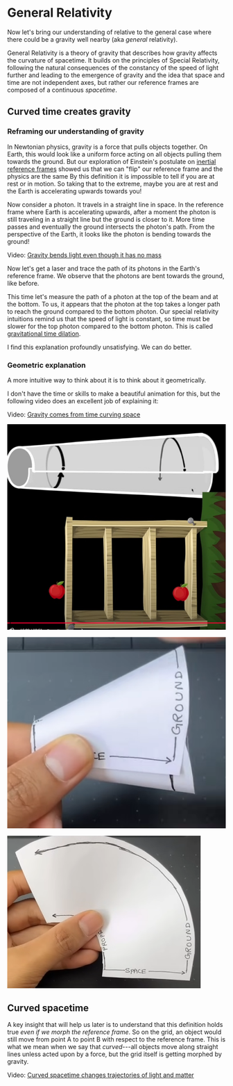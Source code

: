 # General Relativity

Now let's bring our understanding of relative to the general case where there
could be a gravity well nearby (aka _general_ relativity).

General Relativity is a theory of gravity that describes how gravity affects the
curvature of spacetime. It builds on the principles of Special Relativity,
following the natural consequences of the constancy of the speed of light
further and leading to the emergence of gravity and the idea that space and time
are not independent axes, but rather our reference frames are composed of a
continuous _spacetime_.

## Curved time creates gravity

### Reframing our understanding of gravity

In Newtonian physics, gravity is a force that pulls objects together. On Earth,
this would look like a uniform force acting on all objects pulling them towards
the ground. But our exploration of Einstein's postulate on
[inertial reference frames](/relativity/00-index.md#inertial-reference-frames)
showed us that we can "flip" our reference frame and the physics are the same
By this definition it is impossible to tell if you are at rest or in motion. So
taking that to the extreme, maybe you are at rest and the Earth is accelerating
upwards towards you!

Now consider a photon. It travels in a straight line in space. In the reference
frame where Earth is accelerating upwards, after a moment the photon is still
traveling in a straight line but the ground is closer to it. More time passes
and eventually the ground intersects the photon's path. From the perspective of
the Earth, it looks like the photon is bending towards the ground!

Video: [Gravity bends light even though it has no mass](https://www.youtube.com/watch?v=05jFhuRs-w0&t)

Now let's get a laser and trace the path of its photons in the Earth's reference
frame. We observe that the photons are bent towards the ground, like before.

This time let's measure the path of a photon at the top of the beam and at the
bottom. To us, it appears that the photon at the top takes a longer path to
reach the ground compared to the bottom photon. Our special relativity
intuitions remind us that the speed of light is constant, so time must be slower
for the top photon compared to the bottom photon. This is called [gravitational
time dilation](https://en.wikipedia.org/wiki/Gravitational_time_dilation).

I find this explanation profoundly unsatisfying. We can do better.

### Geometric explanation

A more intuitive way to think about it is to think about it geometrically.

I don't have the time or skills to make a beautiful animation for this, but the
following video does an excellent job of explaining it:

Video: [Gravity comes from time curving space](https://youtu.be/OpOER8Eec2A)

![alt text](./assets/image.png)

![alt text](./assets/image2.png)

![alt text](./assets/image3.png)

## Curved spacetime

A key insight that will help us later is to understand that this definition
holds true _even if we morph the reference frame_. So on the grid, an object
would still move from point A to point B with respect to the reference frame.
This is what we mean when we say that _curved_---all objects move along straight
lines unless acted upon by a force, but the grid itself is getting morphed by
gravity.

Video: [Curved spacetime changes trajectories of light and
matter](https://www.youtube.com/watch?v=S78h8zQwQe0)
